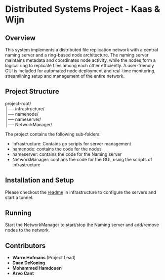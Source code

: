 # Distributed Systems Project - Kaas & Wijn

## Overview
This system implements a distributed file replication network with a central naming server and a ring-based node architecture. The naming server maintains metadata and coordinates node activity, while the nodes form a logical ring to replicate files among each other efficiently. A user-friendly GUI is included for automated node deployment and real-time monitoring, streamlining setup and management of the entire network.
## Project Structure

project-root/ \
│── infrastructure/ \
│── namenode/ \
│── nameserver/ \
│── NetworkManager/ 

The project contains the following sub-folders:

- infrastructure: Contains go scripts for server management
- namenode: contains the code for the nodes
- nameserver: contains the code for the Naming server
- NetworkManager: contians the code for the GUI, using the scripts of infrastructure


## Installation and Setup
Please checkout the [readme](infrastructure/readme.md) in infrastructure to configure the servers and start a tunnel.

## Running
Start the NetworkManager to start/stop the Naming server and add/remove nodes to the network.
## Contributors
- **Warre Hofmans** (Project Lead)
- **Daan DeKoning**
- **Mohammed Hamdouen**
- **Arvo Cant**


